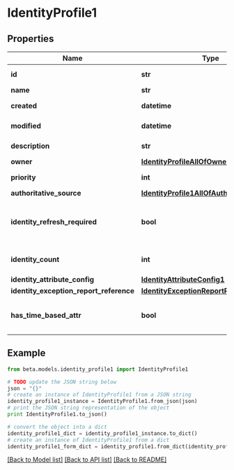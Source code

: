 # IdentityProfile1


## Properties
Name | Type | Description | Notes
------------ | ------------- | ------------- | -------------
**id** | **str** | System-generated unique ID of the Object | [optional] [readonly] 
**name** | **str** | Name of the Object | 
**created** | **datetime** | Creation date of the Object | [optional] [readonly] 
**modified** | **datetime** | Last modification date of the Object | [optional] [readonly] 
**description** | **str** | The description of the Identity Profile. | [optional] 
**owner** | [**IdentityProfileAllOfOwner**](IdentityProfileAllOfOwner.md) |  | [optional] 
**priority** | **int** | The priority for an Identity Profile. | [optional] 
**authoritative_source** | [**IdentityProfile1AllOfAuthoritativeSource**](IdentityProfile1AllOfAuthoritativeSource.md) |  | 
**identity_refresh_required** | **bool** | True if a identity refresh is needed. Typically triggered when a change on the source has been made. | [optional] [default to False]
**identity_count** | **int** | The number of identities that belong to the Identity Profile. | [optional] 
**identity_attribute_config** | [**IdentityAttributeConfig1**](IdentityAttributeConfig1.md) |  | [optional] 
**identity_exception_report_reference** | [**IdentityExceptionReportReference1**](IdentityExceptionReportReference1.md) |  | [optional] 
**has_time_based_attr** | **bool** | Indicates the value of requiresPeriodicRefresh attribute for the Identity Profile. | [optional] [default to False]

## Example

```python
from beta.models.identity_profile1 import IdentityProfile1

# TODO update the JSON string below
json = "{}"
# create an instance of IdentityProfile1 from a JSON string
identity_profile1_instance = IdentityProfile1.from_json(json)
# print the JSON string representation of the object
print IdentityProfile1.to_json()

# convert the object into a dict
identity_profile1_dict = identity_profile1_instance.to_dict()
# create an instance of IdentityProfile1 from a dict
identity_profile1_form_dict = identity_profile1.from_dict(identity_profile1_dict)
```
[[Back to Model list]](../README.md#documentation-for-models) [[Back to API list]](../README.md#documentation-for-api-endpoints) [[Back to README]](../README.md)


